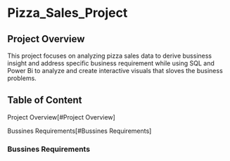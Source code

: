 # Pizza_Sales_Project
## Project Overview
This project focuses on analyzing pizza sales data to derive bussiness insight and address specific business requirement while using SQL and Power Bi to analyze and create interactive visuals that sloves the business problems.
## Table of Content
Project Overview[#Project Overview]

Bussines Requirements[#Bussines Requirements]

### Bussines Requirements
